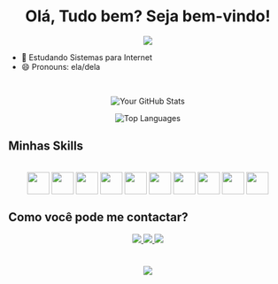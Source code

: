<div align="center">
  <h1>Olá, Tudo bem? Seja bem-vindo!</h1>
  
  ![](https://komarev.com/ghpvc/?username=arligreicy)
</div>

- 🌱 Estudando Sistemas para Internet
- 😄 Pronouns: ela/dela
  
<div align="center"><br>
  
  <a href="https://github.com/arligreicy"></a>
  
  ![Your GitHub Stats](https://github-readme-stats.vercel.app/api?username=arligreicy&show_icons=true&theme=tokyonight&include_all_commits=true&count_private=true&rank_icon=github)

  ![Top Languages](https://github-readme-stats.vercel.app/api/top-langs/?username=arligreicy&theme=radical&layout=compact)

</div>

## Minhas Skills

<div align="center"><br>
  <img align="center" height="40" width="40" src="https://cdn.jsdelivr.net/gh/devicons/devicon@latest/icons/python/python-original.svg"/>
  <img align="center" height="40" width="40" src="https://cdn.jsdelivr.net/gh/devicons/devicon@latest/icons/csharp/csharp-original.svg"/>
  <img align="center" height="40" width="40" src="https://cdn.jsdelivr.net/gh/devicons/devicon@latest/icons/dot-net/dot-net-original.svg"/>
  <img align="center" height="40" width="40" src="https://cdn.jsdelivr.net/gh/devicons/devicon@latest/icons/bootstrap/bootstrap-original.svg"/>
  <img align="center" height="40" width="40" src="https://cdn.jsdelivr.net/gh/devicons/devicon@latest/icons/codeigniter/codeigniter-plain.svg"/>
  <img align="center" height="40" width="40" src="https://cdn.jsdelivr.net/gh/devicons/devicon@latest/icons/css3/css3-original-wordmark.svg"/>
  <img align="center" height="40" width="40" src="https://cdn.jsdelivr.net/gh/devicons/devicon@latest/icons/html5/html5-original.svg"/>
  <img align="center" height="40" width="40" src="https://cdn.jsdelivr.net/gh/devicons/devicon@latest/icons/php/php-original.svg"/>
  <img align="center" height="40" width="40" src="https://cdn.jsdelivr.net/gh/devicons/devicon@latest/icons/javascript/javascript-original.svg"/>
  <img align="center" height="40" width="40" src="https://cdn.jsdelivr.net/gh/devicons/devicon@latest/icons/mysql/mysql-original.svg"/>
</div>

## Como você pode me contactar?

<div align="center">
  <a href="https://www.youtube.com/channel/UCECb6LNgChiKq5R9Z-od1Fg" target="_blank"> 
    <img src="https://img.shields.io/badge/Youtube-FF0000?style=for-the-badge&logo=youtube&logoColor=white" target="_blank">
  </a>
  <a href="https://www.instagram.com/arligreicy?igsh=MXRvbHVvYzdodnVoZA==" target="_blank"> 
    <img src="https://img.shields.io/badge/Instagram-E4405F?style=for-the-badge&logo=instagram&logoColor=white" target="_blank">
  </a>
  <a href="https://www.linkedin.com/in/arligreicy-castro-543a411bb" target="_blank"> 
    <img src="https://img.shields.io/badge/LinkedIn-0077B5?style=for-the-badge&logo=linkedin&logoColor=white" target="_blank">
  </a>
</div>

<h1 align="center">
  <img src="https://readme-typing-svg.herokuapp.com/?font=Righteous&size=35&center=true&vCenter=true&width=500&height=70&duration=4000&lines=Viva+e+Prospere!;" />
</h1>
